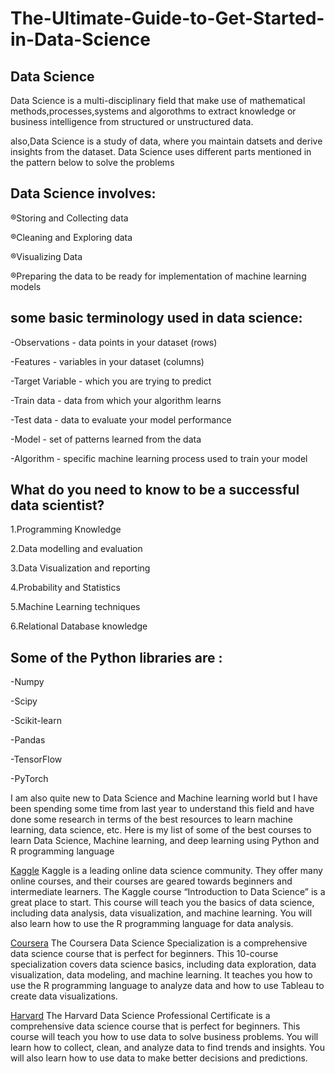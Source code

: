 # The-Ultimate-Guide-to-Get-Started-in-Data-Science

## Data Science
Data Science is a multi-disciplinary field that make use of mathematical methods,processes,systems 
and algorothms to extract knowledge or business intelligence from structured or unstructured data.

also,Data Science is a study of data, where you maintain datsets and derive insights from the dataset.
Data Science uses different parts mentioned in the pattern below to solve the problems

## Data Science involves:

®Storing and Collecting data

®Cleaning and Exploring data

®Visualizing Data

®Preparing the data to be ready for implementation of machine learning models


## some basic terminology used in data science:

-Observations - data points in your dataset (rows)

-Features - variables in your dataset (columns)

-Target Variable - which you are trying to predict

-Train data - data from which your algorithm learns

-Test data - data to evaluate your model performance

-Model - set of patterns learned from the data

-Algorithm - specific machine learning process used to train your model


## What do you need to know to be a successful data scientist?

1.Programming Knowledge

2.Data modelling and evaluation

3.Data Visualization and reporting

4.Probability and Statistics

5.Machine Learning techniques

6.Relational Database knowledge


## Some of the Python libraries are :

-Numpy

-Scipy 

-Scikit-learn

-Pandas

-TensorFlow 

-PyTorch


I am also quite new to Data Science and Machine learning world but I have 
been spending some time from last year to understand this field and have done some research in terms 
of the best resources to learn machine learning, data science, etc.
Here is my list of some of the best courses to learn Data Science, 
Machine learning, and deep learning using Python and R programming language

[Kaggle](https://www.kaggle.com/learn)
Kaggle is a leading online data science community. They offer many online courses, 
and their courses are geared towards beginners and intermediate learners. 
The Kaggle course “Introduction to Data Science” is a great place to start. 
This course will teach you the basics of data science, including data analysis, 
data visualization, and machine learning. You will also learn how to use the 
R programming language for data analysis.

[Coursera](https://www.coursera.org/specializations/jhu-data-science)
The Coursera Data Science Specialization is a comprehensive data science 
course that is perfect for beginners. This 10-course specialization covers 
data science basics, including data exploration, data visualization, data modeling, 
and machine learning. It teaches you how to use the R programming language to analyze data
 and how to use Tableau to create data visualizations.

[Harvard](https://pll.harvard.edu/series/professional-certificate-data-science)
The Harvard Data Science Professional Certificate is a comprehensive data science 
course that is perfect for beginners. This course will teach you how to use data 
to solve business problems. You will learn how to collect, clean, and analyze data 
to find trends and insights. You will also learn how to use data to make better decisions and predictions.
